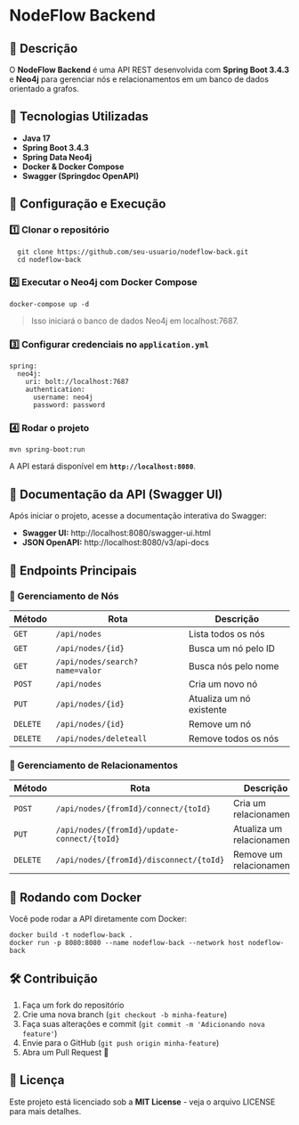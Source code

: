 # NodeFlow Backend

## 📌 Descrição

O **NodeFlow Backend** é uma API REST desenvolvida com **Spring Boot 3.4.3** e **Neo4j** para gerenciar nós e relacionamentos em um banco de dados orientado a grafos.

## 🚀 Tecnologias Utilizadas

- **Java 17**
- **Spring Boot 3.4.3**
- **Spring Data Neo4j**
- **Docker & Docker Compose**
- **Swagger (Springdoc OpenAPI)**

## 🔧 Configuração e Execução

### 1️⃣ **Clonar o repositório**

```
  git clone https://github.com/seu-usuario/nodeflow-back.git
  cd nodeflow-back
```

### 2️⃣ **Executar o Neo4j com Docker Compose**

```
docker-compose up -d
```

> Isso iniciará o banco de dados Neo4j em localhost:7687.
> 

### 3️⃣ **Configurar credenciais no `application.yml`**

```
spring:
  neo4j:
    uri: bolt://localhost:7687
    authentication:
      username: neo4j
      password: password
```

### 4️⃣ **Rodar o projeto**

```
mvn spring-boot:run
```

A API estará disponível em **`http://localhost:8080`**.

## 📖 Documentação da API (Swagger UI)

Após iniciar o projeto, acesse a documentação interativa do Swagger:

- **Swagger UI:** http://localhost:8080/swagger-ui.html
- **JSON OpenAPI:** http://localhost:8080/v3/api-docs

## 📂 Endpoints Principais

### **📍 Gerenciamento de Nós**

| Método | Rota | Descrição |
| --- | --- | --- |
| `GET` | `/api/nodes` | Lista todos os nós |
| `GET` | `/api/nodes/{id}` | Busca um nó pelo ID |
| `GET` | `/api/nodes/search?name=valor` | Busca nós pelo nome |
| `POST` | `/api/nodes` | Cria um novo nó |
| `PUT` | `/api/nodes/{id}` | Atualiza um nó existente |
| `DELETE` | `/api/nodes/{id}` | Remove um nó |
| `DELETE` | `/api/nodes/deleteall` | Remove todos os nós |

### **🔗 Gerenciamento de Relacionamentos**

| Método | Rota | Descrição |
| --- | --- | --- |
| `POST` | `/api/nodes/{fromId}/connect/{toId}` | Cria um relacionamento |
| `PUT` | `/api/nodes/{fromId}/update-connect/{toId}` | Atualiza um relacionamento |
| `DELETE` | `/api/nodes/{fromId}/disconnect/{toId}` | Remove um relacionamento |

## 🐳 Rodando com Docker

Você pode rodar a API diretamente com Docker:

```
docker build -t nodeflow-back .
docker run -p 8080:8080 --name nodeflow-back --network host nodeflow-back
```

## 🛠️ Contribuição

1. Faça um fork do repositório
2. Crie uma nova branch (`git checkout -b minha-feature`)
3. Faça suas alterações e commit (`git commit -m 'Adicionando nova feature'`)
4. Envie para o GitHub (`git push origin minha-feature`)
5. Abra um Pull Request 🚀

## 📜 Licença

Este projeto está licenciado sob a **MIT License** - veja o arquivo LICENSE para mais detalhes.